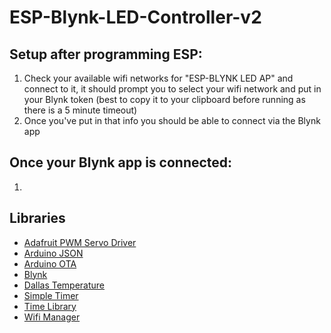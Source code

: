 # ESP-Blynk-LED-Controller-v2

## Setup after programming ESP:

1. Check your available wifi networks for "ESP-BLYNK LED AP" and connect to it, it should prompt you to select your wifi network and put in your Blynk token (best to copy it to your clipboard before running as there is a 5 minute timeout)
2. Once you've put in that info you should be able to connect via the Blynk app

## Once your Blynk app is connected:

1. 

## Libraries

- [Adafruit PWM Servo Driver](https://github.com/adafruit/Adafruit-PWM-Servo-Driver-Library)
- [Arduino JSON](https://arduinojson.org/doc/installation/)
- [Arduino OTA](https://github.com/esp8266/Arduino/tree/master/libraries/ArduinoOTA)
- [Blynk](https://github.com/blynkkk/blynk-library)
- [Dallas Temperature](https://github.com/milesburton/Arduino-Temperature-Control-Library)
- [Simple Timer](https://github.com/marcelloromani/Arduino-SimpleTimer/tree/master/SimpleTimer)
- [Time Library](https://github.com/PaulStoffregen/Time)
- [Wifi Manager](https://github.com/tzapu/WiFiManager)
